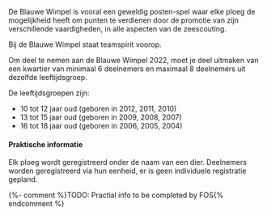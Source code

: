 De Blauwe Wimpel is vooral een geweldig posten-spel waar elke ploeg de mogelijkheid heeft om punten te verdienen
door de promotie van zijn verschillende vaardigheden, in alle aspecten van de zeescouting.

Bij de Blauwe Wimpel staat teamspirit voorop.

Om deel te nemen aan de Blauwe Wimpel 2022,
moet je deel uitmaken van een kwartier van minimaal 6 deelnemers en maximaal 8 deelnemers uit dezelfde leeftijdsgroep.

De leeftijdsgroepen zijn:

- 10 tot 12 jaar oud (geboren in 2012, 2011, 2010)
- 13 tot 15 jaar oud (geboren in 2009, 2008, 2007)
- 16 tot 18 jaar oud (geboren in 2006, 2005, 2004)

#### Praktische informatie

Elk ploeg wordt geregistreerd onder de naam van een dier.
Deelnemers worden geregistreerd via hun eenheid, er is geen individuele registratie gepland.

{%- comment %}TODO: Practial info to be completed by FOS{% endcomment %}
